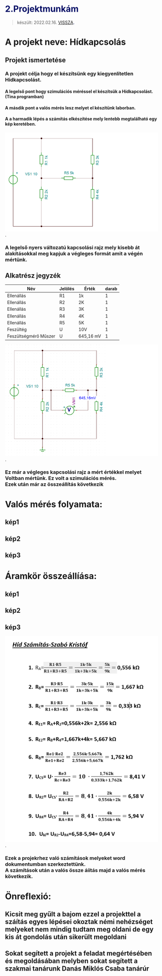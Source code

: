# <span style="color:#000C66"> 2.Projektmunkám </span>
> készült: 2022.02.16.
<span style="color:#000C66"> [VISSZA](https://ciganyvajda2005.github.io/Szabo-Kristof-Portfolio-/). </span>

# A projekt neve: Hídkapcsolás

## Projekt ismertetése 
### A projekt célja hogy el készítsünk egy kiegyenlítetlen Hídkapcsolást.
#### A legelső pont hogy szimulációs méréssel el készítsük a Hídkapcsolást. (Tina programban)
#### A másdik pont a valós mérés lesz melyet el készítünk laborban.
#### A a harmadik lépés a számítás elkészítése mely lentebb megtalálható egy kép keretében.



![kapcsolasirajz](1.kep.png "a legelső kapcsolási rajz nyers változatban ").

### A legelső nyers változatú kapcsolási rajz mely kisebb át alakításokkal meg kapjuk a végleges formát amit a végén mértünk.



## Alkatrész jegyzék

|Név|Jelölés|Érték|darab|
|----|----|----|------|
|Ellenállás|R1|1k|1|
|Ellenállás|R2|2K|1|
|Ellenállás|R3|3K|1|
|Ellenállás|R4|4K|1|
|Ellenállás|R5|5K|1|
|Feszültég|U|10V|1|
|Feszültségmérő Műszer|U|645,16 mV|1|

![kapcsolasirajz2](2.kep.png "a második már le mért kapcsolási rajz ").

### Ez már a végleges kapcsolási rajz a mért értékkel melyet Voltban mértünk. Ez volt a szimulációs mérés. <br> Ezek után már az összeállítás következik 

# Valós mérés folyamata:
## kép1
## kép2
## kép3

# Áramkör összeállíása:
## kép1
## kép2
## kép3



![Szamitasok](szamitas.png "a második már le mért kapcsolási rajz ").
### Ezek a projekrhez való számítások melyeket word dokumentumban szerkeztettünk. <br> A számítások után a valós össze áíítás majd a valós mérés következik.

# Önreflexió:
## Kicsit meg gyűlt a bajom ezzel a projekttel a száítás egyes lépései okoztak némi nehézséget melyeket nem mindig tudtam meg oldani de egy kis át gondolás után sikerült megoldani
## Sokat segített a projekt a feladat megértésében és megoldásában melyben sokat segített a szakmai tanárunk Danás Miklós Csaba tanárúr